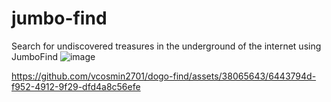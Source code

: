 # jumbo-find
 Search for undiscovered treasures in the underground of the internet using JumboFind
![image](https://github.com/vcosmin2701/jumbo-find/assets/38065643/f9d5cf29-f5b4-40a2-b659-fd88a5a847b6)


https://github.com/vcosmin2701/dogo-find/assets/38065643/6443794d-f952-4912-9f29-dfd4a8c56efe

